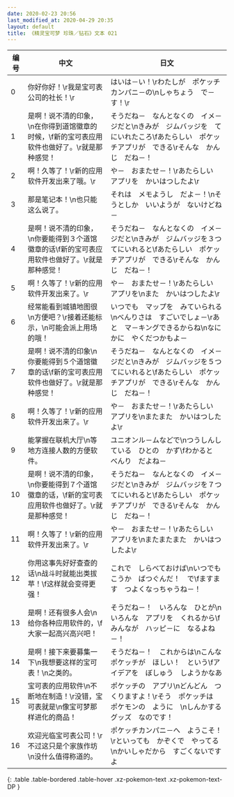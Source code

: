 ```yaml
---
date: 2020-02-23 20:56
last_modified_at: 2020-04-29 20:35
layout: default
title: 《精灵宝可梦 珍珠／钻石》文本 021
---
```

| 编号 | 中文 | 日文 |
| ---- | ---- | ---- |
| 0 | 你好你好！\r我是宝可表公司的社长！\r | はいは－い！\rわたしが　ポケッチカンパニ－の\nしゃちょう　で－す！\r |
| 1 | 是啊！说不清的印象，\n在你得到道馆徽章的时候，\f新的宝可表应用软件也做好了。\r就是那种感觉！ | そうだね－　なんとなくの　イメ－ジだと\nきみが　ジムバッジを　てにいれたころ\fあたらしい　ポケッチアプリが　できる\rそんな　かんじ　だね－！ |
| 2 | 啊！久等了！\r新的应用软件开发出来了哦。\r | や－　おまたせ－！\rあたらしい　アプリを　かいはつしたよ\r |
| 3 | 那是笔记本！\n也只能这么说了。 | それは　メモようし　だよ－！\nそうとしか　いいようが　ないけどね－ |
| 4 | 是啊！说不清的印象，\n你要能得到３个道馆徽章的话\f新的宝可表应用软件也做好了。\r就是那种感觉！ | そうだね－　なんとなくの　イメ－ジだと\nきみが　ジムバッジを３つ　てにいれると\fあたらしい　ポケッチアプリが　できる\rそんな　かんじ　だね－！ |
| 5 | 啊！久等了！\r新的应用软件开发出来了。\r | や－　おまたせ－！\rあたらしい　アプリを\nまた　かいはつしたよ\r |
| 6 | 经常能看到城镇地图很\n方便吧？\r接着还能标示，\n可能会派上用场的哦！ | いつでも　マップを　みていられる\nべんりさは　すごいでしょ－\rあと　マ－キングできるからね\nなにかに　やくだつかもよ－ |
| 7 | 是啊！说不清的印象\n你要能得到５个道馆徽章的话\f新的宝可表应用软件也做好了。\r就是那种感觉！ | そうだね－　なんとなくの　イメ－ジだと\nきみが　ジムバッジを５つ　てにいれると\fあたらしい　ポケッチアプリが　できる\rそんな　かんじ　だね－！ |
| 8 | 啊！久等了！\r新的应用软件开发出来了。\r | や－　おまたせ－！\rあたらしい　アプリを\nまたまた　かいはつしたよ\r |
| 9 | 能掌握在联机大厅\n等地方连接人数的方便软件。 | ユニオンル－ムなどで\nつうしんしている　ひとの　かず\fわかると　べんり　だよね－ |
| 10 | 是啊！说不清的印象，\n你要能得到７个道馆徽章的话，\f新的宝可表应用软件也做好了。\r就是那种感觉！ | そうだね－　なんとなくの　イメ－ジだと\nきみが　ジムバッジを７つ　てにいれると\fあたらしい　ポケッチアプリが　できる\rそんな　かんじ　だね－！ |
| 11 | 啊！久等了！\r新的应用软件开发出来了。\r | や－　おまたせ－！\rあたらしい　アプリを\nまたまたまた　かいはつしたよ\r |
| 12 | 你用这事先好好查查的话\n战斗时就能出类拔苹！\f这样就会变得更强！ | これで　しらべておけば\nいつでも　こうか　ばつぐんだ！　で\fますます　つよくなっちゃうね－！ |
| 13 | 是啊！还有很多人会\n给你各种应用软件的，\f大家一起高兴高兴吧！ | そうだね－！　いろんな　ひとが\nいろんな　アプリを　くれるから\fみんなが　ハッピ－に　なるよね－！ |
| 14 | 是啊！接下来要募集一下\n我想要这样的宝可表！\n之类的。 | そうだね－！　これからは\nこんな　ポケッチが　ほしい！　という\fアイデアを　ぼしゅう　しようかなあ |
| 15 | 宝可表的应用软件\n不断地在制造！\r没错，宝可表就是\n像宝可梦那样进化的商品！ | ポケッチの　アプリ\nどんどん　つくりますよ！\rそう　ポケッチは　ポケモンの　ように　\nしんかする　グッズ　なのです！ |
| 16 | 欢迎光临宝可表公司！\r不过这只是个家族作坊\n没什么值得称道的。 | ポケッチカンパニ－へ　ようこそ！\rといっても　かぞくで　やってる\nかいしゃだから　すごくないですよ |
{: .table .table-bordered .table-hover .xz-pokemon-text .xz-pokemon-text-DP }